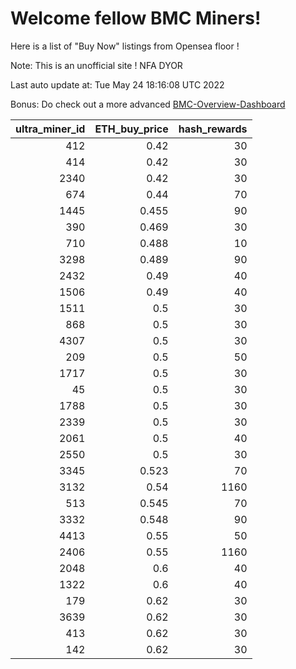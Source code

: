 # Welcome fellow BMC Miners!
Here is a list of "Buy Now" listings from Opensea floor !

Note: This is an unofficial site ! NFA DYOR

Last auto update at: Tue May 24 18:16:08 UTC 2022

Bonus: Do check out a more advanced [BMC-Overview-Dashboard](https://dune.com/defifunk/BMC-Overview-Dashboard)


|   ultra_miner_id |   ETH_buy_price |   hash_rewards |
|-----------------:|----------------:|---------------:|
|              412 |           0.42  |             30 |
|              414 |           0.42  |             30 |
|             2340 |           0.42  |             30 |
|              674 |           0.44  |             70 |
|             1445 |           0.455 |             90 |
|              390 |           0.469 |             30 |
|              710 |           0.488 |             10 |
|             3298 |           0.489 |             90 |
|             2432 |           0.49  |             40 |
|             1506 |           0.49  |             40 |
|             1511 |           0.5   |             30 |
|              868 |           0.5   |             30 |
|             4307 |           0.5   |             30 |
|              209 |           0.5   |             50 |
|             1717 |           0.5   |             30 |
|               45 |           0.5   |             30 |
|             1788 |           0.5   |             30 |
|             2339 |           0.5   |             30 |
|             2061 |           0.5   |             40 |
|             2550 |           0.5   |             30 |
|             3345 |           0.523 |             70 |
|             3132 |           0.54  |           1160 |
|              513 |           0.545 |             70 |
|             3332 |           0.548 |             90 |
|             4413 |           0.55  |             50 |
|             2406 |           0.55  |           1160 |
|             2048 |           0.6   |             40 |
|             1322 |           0.6   |             40 |
|              179 |           0.62  |             30 |
|             3639 |           0.62  |             30 |
|              413 |           0.62  |             30 |
|              142 |           0.62  |             30 |